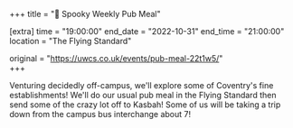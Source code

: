+++
title = "👻 Spooky Weekly Pub Meal"

[extra]
time = "19:00:00"
end_date = "2022-10-31"
end_time = "21:00:00"
location = "The Flying Standard"

original = "https://uwcs.co.uk/events/pub-meal-22t1w5/"    
+++

Venturing decidedly off-campus, we'll explore some of Coventry's fine establishments\! We'll do our usual pub meal in the Flying Standard then send some of the crazy lot off to Kasbah\! Some of us will be taking a trip down from the campus bus interchange about 7\!


